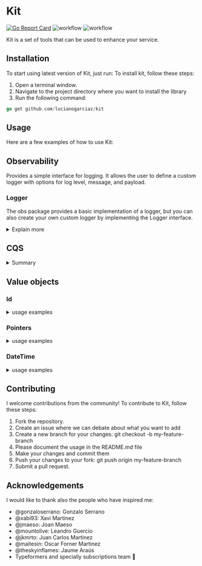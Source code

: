 # Kit
[![Go Report Card](https://goreportcard.com/badge/github.com/lucianogarciaz/kit)](https://goreportcard.com/report/github.com/lucianogarciaz/kit)
![workflow](https://github.com/lucianogarciaz/kit/actions/workflows/lint.yml/badge.svg)
![workflow](https://github.com/lucianogarciaz/kit/actions/workflows/test.yml/badge.svg)


Kit is a set of tools that can be used to enhance your service. 

## Installation
To start using latest version of Kit, just run:
To install kit, follow these steps:

1. Open a terminal window.
2. Navigate to the project directory where you want to install the library
3. Run the following command:
```go
go get github.com/lucianogarciaz/kit
```


## Usage
Here are a few examples of how to use Kit:

## Observability

Provides a simple interface for logging. It allows the user to define a custom logger with options for log level, message, and payload.

### Logger
The obs package provides a basic implementation of a logger, but you can also create your own custom logger by implementing the Logger interface.


<details>
<summary>Explain more</summary>


```go
type Logger interface {
	Log(level LogLevel, message string, payload ...PayloadEntry) error
}
```
The Log() method takes a log level, a message string, and an optional list of payload entries.
You can define your own implementation of the Log() method to customize how log messages are processed and formatted.

### Creating a Basic Logger
To create a basic logger with default options, you can use the NewBasicLogger() function:

```go
logger := obs.NewBasicLogger()
```
The default logger writes log messages to os.Stdout using the json format.

#### Logging Messages
To log a message, you can use the Log() method of the logger.
The method takes a log level, a message string, and an optional list of payload entries.
The log level can be one of the predefined constants LevelDebug, LevelInfo, LevelWarn, or LevelError.
For example:
```go
logger.Log(obs.LevelInfo, "Hello, world!")
```

#### Customizing the Logger
You can customize the behavior of the logger by passing one or more options to the NewBasicLogger() function.
The available options are:

* *MarshalerOpt*: sets the Marshaler used to encode log messages. The default is jsonMarshaler.
* *WriterOpt*: sets the writer to which log messages are written. The default is os.Stdout.
For example, to create a logger that writes log messages to a file instead of os.Stdout, you can use the following code:

```go
file, err := os.OpenFile("app.log", os.O_CREATE|os.O_WRONLY|os.O_APPEND, 0644)
if err != nil {
	log.Fatal(err)
}

logger := obs.NewBasicLogger(
	obs.WriterOpt(file),
)
logger.Log(obs.LevelInfo, "some log")
```


#### Advanced Usage
The obs package provides a basic implementation of a logger, but you can also create your own custom logger by implementing the Logger interface.

</details>


## CQS
<details>
<summary> Summary </summary>
Command-Query Separation (CQS) pattern is for handling command and queries in a software system. 
In CQS, commands and queries are separated into two distinct types of operations, each with its own interface and handler. 
While commands change the state of the system, queries retrieve data from the system without modifying it.

This pattern provides several benefits, including better code organization, easier testing, and improved scalability. By separating queries from commands, developers can focus on each type of operation separately and optimize their implementations for their specific use cases.

The cqs package provides a flexible way to handle queries by defining interfaces for queries, query handlers, 
and query result types.

Additionally, it provides a middleware function that allows developers to add additional
functionality to the query/command handling pipeline, such as caching or logging, without modifying the underlying query handler.

### Queries

<details> 
    <summary> explain more:</summary>

```go

var _ Query = &HelloQuery{}

// Define the Query type.
type HelloQuery struct {
	Id string
}

func (h HelloQuery) QueryName() string {
	return "hello_query"
}

var _ QueryHandler[HelloQuery, QueryResult] = &HelloQueryHandler{}

// Define the QueryHandler type.
type HelloQueryHandler struct {
	someRepo SomeRepository
}

// Implement the Handle method for the QueryHandler type.
func (h HelloQueryHandler) Handle(ctx context.Context, query HelloQuery) (QueryResult, error) {
	hello, err := h.someRepo.GetById(ctx, query.Id)
	if err != nil {
		return nil, err
	}

	return hello, nil
}

// implementation of a logger middlware
func LoggerMiddleware[Q Query, R QueryResult](log Logger) QueryHandlerMiddleware[Q, R] {
	return func(h QueryHandler[Q, R]) QueryHandler[Q, R] {
		return queryHandlerFunc[Q, R](func(ctx context.Context, query Q) (R, error) {
                        log.Info("you will see this message before the handle is called")
			result, err := h.Handle(ctx, query)
                        log.Info("you will see this message after the handle is called")
			if err != nil {
				log.Error(fmt.Errorf("something went wrong, %w", err))
				return result, err
			}

			log.Info(fmt.Sprintf("query: %s was executed correctly", query.QueryName()))
			return result, err
		})
	}
}

type Logger interface {
	Info(string)
	Error(error)
}

func qhMw[Q Query, R QueryResult](logger Logger) QueryHandlerMiddleware[Q, R] {
	return QueryHandlerMultiMiddleware(
    // Be careful ⚠️ the order of the mid. are important
		LoggerMiddleware[Q, R](logger),
	)
}

func main() {
	handler := HelloQueryHandler{}
	qh := qhMw[HelloQuery, QueryResult](JSONLogger{})(handler)

	result, err := qh.Handle(context.Background(), HelloQuery{Id: "some-id"})
	if err != nil {
		// do something
		return
	}
	// do something else
	_ = result
}

``` 

</details>

### Command Handlers

<details>

<summary> explain more:</summary>

```go
var _ Command = &HelloCommand{}

// Define the Command type.
type HelloCommand struct {
	Id   vo.ID
	Name string
}

func (h HelloCommand) CommandName() string {
	return "hello_command"
}

var _ CommandHandler[HelloCommand] = &HelloCommandHandler{}

type SomeRepository interface {
	Save(ctx context.Context, id vo.ID, name string) error
}

// Define the CommandHandler type.
type HelloCommandHandler struct {
	someRepo SomeRepository
}

// Implement the Handle method for the CommandHandler type.
func (h HelloCommandHandler) Handle(ctx context.Context, cmd HelloCommand) ([]Event, error) {
	err := h.someRepo.Save(ctx, cmd.Id, cmd.Name)
	if err != nil {
		return nil, err
	}

	return nil, nil
}

// implementation of a logger middlware
func LoggerMiddleware[C Command](log Logger) CommandHandlerMiddleware[C] {
	return func(h CommandHandler[C]) CommandHandler[C] {
		return CommandHandlerFunc[C](func(ctx context.Context, cmd C) ([]Event, error) {
			log.Info("you will see this message before the handle is called")
			events, err := h.Handle(ctx, cmd)
			log.Info("you will see this message after the handle is called")
			if err != nil {
				log.Error(fmt.Errorf("something went wrong, %w", err))
				return events, err
			}

			log.Info(fmt.Sprintf("command: %s was executed correctly", cmd.CommandName()))
			return events, err
		})
	}
}

type Logger interface {
	Info(string)
	Error(error)
}

func chMw[C Command](logger Logger) CommandHandlerMiddleware[C] {
	return CommandHandlerMultiMiddleware(
		// Be careful ⚠️ the order of the mid. are important
		OtherMiddlware[C](logger),
		LoggerMiddleware[C](logger),
	)
}

var _ Logger = &JSONLogger{}

type JSONLogger struct{}

func (J JSONLogger) Info(s string) {}
func (J JSONLogger) Error(err error) {}

func main() {
	handler := HelloCommandHandler{}
	ch := chMw[HelloCommand](JSONLogger{})(handler)

	events, err := ch.Handle(context.Background(), HelloCommand{Id: vo.NewID(), Name: "some-name"})
	if err != nil {
		// do something
		return
	}
	// do something else
	_ = events
}
```

</details>

</details>

## Value objects
### Id
<details>

<summary>usage examples</summary>

```go
import (
    "github.com/lucianogarciaz/kit
)

func main() {
    id := kit.NewID()
    id.String()
}

```
</details>

### Pointers
<details>

<summary>usage examples</summary>


#### IntPtr
```go
func someOtherFunc(a *int) {
    // does something
}

func main() {
	someOtherFunc(IntPtr(123))
}
```

#### IntValue
```go
func pointerFunc() *int {
    var in = 123
    return &in
}

func someOtherFunc(a int) {
    // does something
}

func main() {
    someOtherFunc(IntValue(pointerFunc()))
}
```

#### Int32Ptr
```go
func someOtherFunc(a *int32) {
	// does something
}

func main() {
	someOtherFunc(Int32Ptr(3123))
}
```

#### Int32Value
```go
func pointerFunc() *int32 {
    var in int32 = 123
    return &in
}

func someOtherFunc(a int32) {
    // does something
}

func main() {
    someOtherFunc(Int32Value(pointerFunc()))
}
```

#### Int64Ptr
```go

func someOtherFunc(a *int64) {
	// does something
}

func main() {
	someOtherFunc(Int64Ptr(3123))
}
```
#### Int64Value
```go
func pointerFunc() *int64 {
	var in int64 = 123
	return &in
}

func someOtherFunc(a int64) {
	// does something
}

func main() {
	someOtherFunc(Int64Value(pointerFunc()))
}
```

#### Float32Ptr
```go

func someOtherFunc(a *float32) {
	// does something
}

func main() {
	someOtherFunc(Float32Ptr(123.2))
}
```

#### Float32Value
```go

func pointerFunc() *float32 {
	var in float32 = 123
	return &in
}

func someOtherFunc(a float32) {
	// does something
}

func main() {
	someOtherFunc(Float32Value(pointerFunc()))
}
```

#### Float64Ptr
```go
func someOtherFunc(a *float64) {
	// does something
}

func main() {
	someOtherFunc(Float64Ptr(123.2))
}
```

#### Float64Value
```go
func pointerFunc() *float64 {
	var in float64 = 123
	return &in
}

func someOtherFunc(a float64) {
	// does something
}

func main() {
	someOtherFunc(Float64Value(pointerFunc()))
}
```

#### BoolValue
```go
func pointerFunc() *bool {
    var in = true
    return &in
}

func someOtherFunc(a bool) {
    // does something
}

func main() {
    someOtherFunc(BoolValue(pointerFunc()))
}
```

#### BoolPtr
```go
func someOtherFunc(a *bool) {
    // does something
}

func main() {
	someOtherFunc(BoolPtr(true))
}
```

#### StringPtr
```go
func someOtherFunc(a *string) {
	// does something
}

func main() {
	someOtherFunc(StringPtr("some-string"))
}
```

### StringValue
```go

func pointerFunc() *string {
	var in = "something"
	return &in
}

func someOtherFunc(a string) {
	// does something
}

func main() {
	someOtherFunc(StringValue(pointerFunc()))
}
```

#### TimePtr
```go
func someOtherFunc(a *time.Time) {
	// does something
}

func main() {
	someOtherFunc(TimePtr(time.Now()))
}
```

#### TimeValue
```go
func pointerFunc() *time.Time {
	var in = time.Now()
	return &in
}

func someOtherFunc(a time.Time) {
	// does something
}

func main() {
	someOtherFunc(TimeValue(pointerFunc()))
}
```
</details>

### DateTime
<details>
<summary>usage examples</summary>

```go
func main() {
    dt := vo.DateTimeNow()
    
    dt.Format(time.RFC3339Nano)
    
    dt2 := vo.DateTimeNow()
    
    dt.Equal(dt2) //false
    
    dt.IsZero() //false
    
    err := dt.Scan(time.Now()) // err = false
    
    // implements marshalJSON
    bt, err := dt.MarshalJSON() //err = false

    var emptyDt vo.DateTime
    err = emptyDt.UnmarshalJSON(bt) //err = false
    emptyDt.Equal(dt) // true
}
```
</details>


## Contributing
I welcome contributions from the community! To contribute to Kit, follow these steps:

1. Fork the repository.
2. Create an issue where we can debate about what you want to add
3. Create a new branch for your changes: git checkout -b my-feature-branch
4. Please document the usage in the README.md file
5. Make your changes and commit them
6. Push your changes to your fork: git push origin my-feature-branch
7. Submit a pull request.


## Acknowledgements
I would like to thank also the people who have inspired me:
* @gonzaloserrano: Gonzalo Serrano 
* @xabi93: Xavi Martinez
* @jmaeso: Joan Maeso
* @mountolive: Leandro Guercio
* @jkmrto: Juan Carlos Martinez
* @maitesin: Oscar Forner Martinez
* @theskyinflames: Jaume Araús
* Typeformers and specially subscriptions team 🧡
